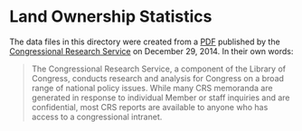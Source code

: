 # Land Ownership Statistics
The data files in this directory were created from a
[PDF](https://fas.org/sgp/crs/misc/R42346.pdf) published by the
[Congressional Research Service](https://www.fas.org/sgp/crs/) on December
29, 2014. In their own words:

> The Congressional Research Service, a component of the Library of
> Congress, conducts research and analysis for Congress on a broad range of
> national policy issues. While many CRS memoranda are generated in response
> to individual Member or staff inquiries and are confidential, most CRS
> reports are available to anyone who has access to a congressional
> intranet.

